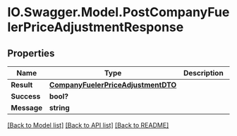 # IO.Swagger.Model.PostCompanyFuelerPriceAdjustmentResponse
## Properties

Name | Type | Description | Notes
------------ | ------------- | ------------- | -------------
**Result** | [**CompanyFuelerPriceAdjustmentDTO**](CompanyFuelerPriceAdjustmentDTO.md) |  | [optional] 
**Success** | **bool?** |  | [optional] 
**Message** | **string** |  | [optional] 

[[Back to Model list]](../README.md#documentation-for-models) [[Back to API list]](../README.md#documentation-for-api-endpoints) [[Back to README]](../README.md)

